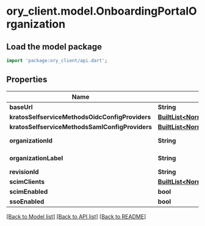 # ory_client.model.OnboardingPortalOrganization

## Load the model package
```dart
import 'package:ory_client/api.dart';
```

## Properties
Name | Type | Description | Notes
------------ | ------------- | ------------- | -------------
**baseUrl** | **String** |  | 
**kratosSelfserviceMethodsOidcConfigProviders** | [**BuiltList&lt;NormalizedProjectRevisionThirdPartyProvider&gt;**](NormalizedProjectRevisionThirdPartyProvider.md) |  | 
**kratosSelfserviceMethodsSamlConfigProviders** | [**BuiltList&lt;NormalizedProjectRevisionSAMLProvider&gt;**](NormalizedProjectRevisionSAMLProvider.md) |  | 
**organizationId** | **String** | Organization ID | [optional] 
**organizationLabel** | **String** | Organization Label | [optional] 
**revisionId** | **String** |  | 
**scimClients** | [**BuiltList&lt;NormalizedProjectRevisionScimClient&gt;**](NormalizedProjectRevisionScimClient.md) |  | 
**scimEnabled** | **bool** |  | 
**ssoEnabled** | **bool** |  | 

[[Back to Model list]](../README.md#documentation-for-models) [[Back to API list]](../README.md#documentation-for-api-endpoints) [[Back to README]](../README.md)


